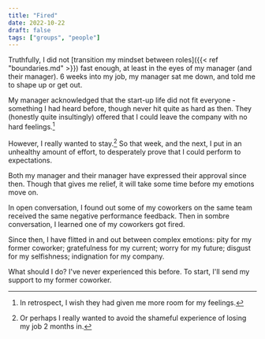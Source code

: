 ```yaml
---
title: "Fired"
date: 2022-10-22
draft: false
tags: ["groups", "people"]
---
```

Truthfully, I did not [transition my mindset between roles]({{< ref "boundaries.md" >}}) fast enough, at least in the eyes of my manager (and their manager). 6 weeks into my job, my manager sat me down, and told me to shape up or get out.

My manager acknowledged that the start-up life did not fit everyone - something I had heard before, though never hit quite as hard as then. They (honestly quite insultingly) offered that I could leave the company with no hard feelings.[^1]
[^1]: In retrospect, I wish they had given me more room for my feelings.

However, I really wanted to stay.[^2] So that week, and the next, I put in an unhealthy amount of effort, to desperately prove that I could perform to expectations.
[^2]: Or perhaps I really wanted to avoid the shameful experience of losing my job 2 months in.

Both my manager and their manager have expressed their approval since then. Though that gives me relief, it will take some time before my emotions move on.

In open conversation, I found out some of my coworkers on the same team received the same negative performance feedback. Then in sombre conversation, I learned one of my coworkers got fired.

Since then, I have flitted in and out between complex emotions: pity for my former coworker; gratefulness for my current; worry for my future; disgust for my selfishness; indignation for my company.

What should I do? I've never experienced this before. To start, I'll send my support to my former coworker.